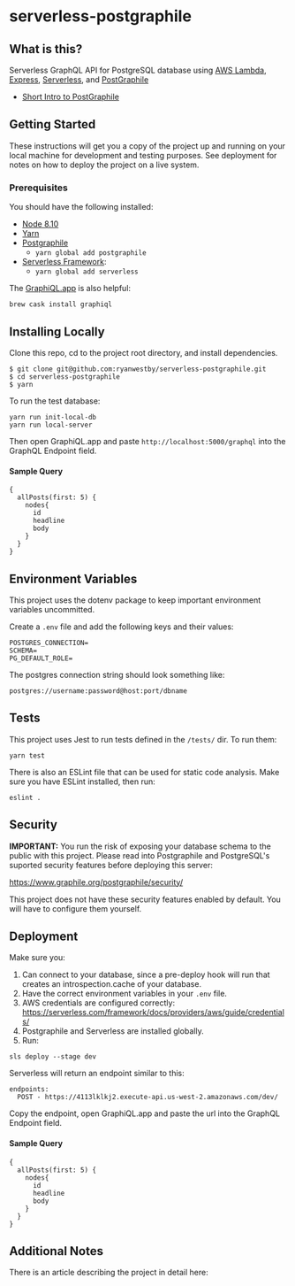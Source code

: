 # serverless-postgraphile

## What is this?

Serverless GraphQL API for PostgreSQL database using [AWS Lambda](https://aws.amazon.com/lambda/), [Express](https://expressjs.com/),
[Serverless](https://up.docs.apex.sh/),
and [PostGraphile](https://www.graphile.org/postgraphile/)

* [Short Intro to PostGraphile](https://www.youtube.com/watch?v=b3pwlCDy6vY)

## Getting Started

These instructions will get you a copy of the project up and running on your local machine for development and testing purposes. See deployment for notes on how to deploy the project on a live system.

### Prerequisites

You should have the following installed:

* [Node 8.10](https://nodejs.org/en/)
* [Yarn](https://yarnpkg.com/en/)
* [Postgraphile](https://www.graphile.org/)
  *  ```yarn global add postgraphile```
* [Serverless Framework](http://www.serverless.com):
  * ```yarn global add serverless```


The [GraphiQL.app](https://github.com/skevy/graphiql-app) is also helpful:

```
brew cask install graphiql
```

## Installing Locally

Clone this repo, cd to the project root directory, and install dependencies.

```
$ git clone git@github.com:ryanwestby/serverless-postgraphile.git
$ cd serverless-postgraphile
$ yarn
```

To run the test database:

```
yarn run init-local-db
yarn run local-server
```

Then open GraphiQL.app and paste `http://localhost:5000/graphql` into the GraphQL Endpoint field.

#### Sample Query

```
{
  allPosts(first: 5) {
    nodes{
      id
      headline
      body
    }
  }
}
```

## Environment Variables

This project uses the dotenv package to keep important environment variables uncommitted.

Create a `.env` file and add the following keys and their values:

```
POSTGRES_CONNECTION=
SCHEMA=
PG_DEFAULT_ROLE=
```

The postgres connection string should look something like:
```
postgres://username:password@host:port/dbname
```

## Tests

This project uses Jest to run tests defined in the `/tests/` dir. To run them:

```
yarn test
```

There is also an ESLint file that can be used for static code analysis. Make sure you have ESLint installed, then run:

```
eslint .
```

## Security

**IMPORTANT:** You run the risk of exposing your database schema to the public with this project. Please read into Postgraphile and PostgreSQL's suported security features before deploying this server:

https://www.graphile.org/postgraphile/security/

This project does not have these security features enabled by default. You will have to configure them yourself.

## Deployment

Make sure you:
1. Can connect to your database, since a pre-deploy hook will run that creates an introspection.cache of your database.
2. Have the correct environment variables in your `.env` file.
3. AWS credentials are configured correctly: https://serverless.com/framework/docs/providers/aws/guide/credentials/
4. Postgraphile and Serverless are installed globally.
5. Run:
```
sls deploy --stage dev
```

Serverless will return an endpoint similar to this:

```
endpoints:
  POST - https://4113lklkj2.execute-api.us-west-2.amazonaws.com/dev/
```

Copy the endpoint, open GraphiQL.app and paste the url into the GraphQL Endpoint field.

#### Sample Query

```
{
  allPosts(first: 5) {
    nodes{
      id
      headline
      body
    }
  }
}
```

## Additional Notes

There is an article describing the project in detail here:

